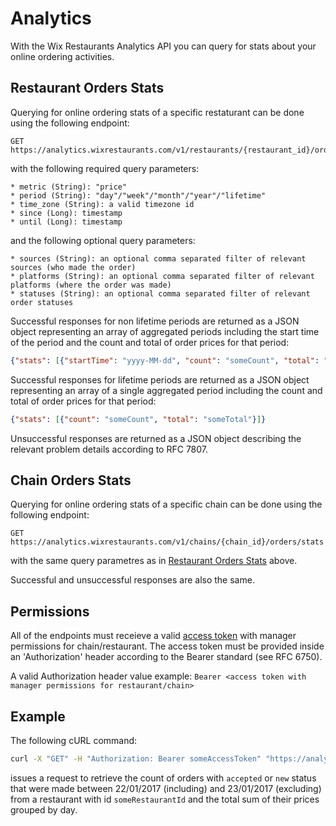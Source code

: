 # Analytics
With the Wix Restaurants Analytics API you can query for stats about your online ordering activities.

## Restaurant Orders Stats
Querying for online ordering stats of a specific restaturant can be done using the following endpoint:

~~~
GET https://analytics.wixrestaurants.com/v1/restaurants/{restaurant_id}/orders/stats
~~~

with the following required query parameters:
~~~
* metric (String): "price"
* period (String): "day"/"week"/"month"/"year"/"lifetime"
* time_zone (String): a valid timezone id
* since (Long): timestamp 
* until (Long): timestamp
~~~

and the following optional query parameters:
~~~
* sources (String): an optional comma separated filter of relevant sources (who made the order)
* platforms (String): an optional comma separated filter of relevant platforms (where the order was made)
* statuses (String): an optional comma separated filter of relevant order statuses
~~~

Successful responses for non lifetime periods are returned as a JSON object representing an array of aggregated periods 
including the start time of the period and the count and total of order prices for that period:

~~~ json
{"stats": [{"startTime": "yyyy-MM-dd", "count": "someCount", "total": "someTotal"}]}
~~~

Successful responses for lifetime periods are returned as a JSON object representing an array of a single aggregated period 
including the count and total of order prices for that period:

~~~ json
{"stats": [{"count": "someCount", "total": "someTotal"}]}
~~~

Unsuccessful responses are returned as a JSON object describing the relevant problem details according to RFC 7807.

## Chain Orders Stats
Querying for online ordering stats of a specific chain can be done using the following endpoint:

~~~
GET https://analytics.wixrestaurants.com/v1/chains/{chain_id}/orders/stats
~~~

with the same query parametres as in [Restaurant Orders Stats](Analytics#restaurant-orders-stats) above.

Successful and unsuccessful responses are also the same.

## Permissions
All of the endpoints must receieve a valid [access token](Authorization) with manager permissions for chain/restaurant.
The access token must be provided inside an 'Authorization' header according to the Bearer standard (see RFC 6750).

A valid Authorization header value example: ``` Bearer <access token with manager permissions for restaurant/chain> ```

## Example
The following cURL command:

~~~ bash
curl -X "GET" -H "Authorization: Bearer someAccessToken" "https://analytics.wixrestaurants.com/v1/restaurants/someRestaurantId/orders/stats?metric=price&period=day&time_zone=Asia%2FJerusalem&since=1485043200000&until=1485129600000l&statuses=accepted,new"
~~~

issues a request to retrieve the count of orders with ```accepted``` or ```new``` status that were made between 22/01/2017 (including) and 23/01/2017 (excluding) from  a restaurant with id ```someRestaurantId``` and the total sum of their prices grouped by day.

